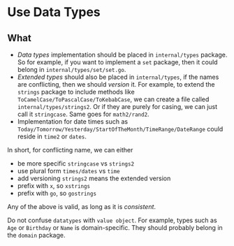 # Use Data Types


## What

- *Data types* implementation should be placed in `internal/types` package. So for example, if you want to implement a `set` package, then it could belong in `internal/types/set/set.go`.
- *Extended types* should also be placed in `internal/types`, if the names are conflicting, then we should _version_ it. For example, to extend the `strings` package to include methods like `ToCamelCase/ToPascalCase/ToKebabCase`, we can create a file called `internal/types/strings2`. Or if they are purely for casing, we can just call it `stringcase`. Same goes for `math2/rand2`. 
- Implementation for date times such as `Today/Tomorrow/Yesterday/StartOfTheMonth/TimeRange/DateRange` could reside in `time2` or `dates`. 


In short, for conflicting name, we can either
- be more specific `stringcase` vs `strings2`
- use plural form `times/dates` vs `time`
- add versioning `strings2` means the extended version
- prefix with `x`, so `xstrings`
- prefix with `go`, so `gostrings`

Any of the above is valid, as long as it is _consistent_.


Do not confuse `datatypes` with `value object`. For example, types such as `Age` or `Birthday` or `Name` is domain-specific. They should probably belong in the `domain` package.
